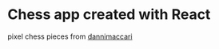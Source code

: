 # Chess app created with React

pixel chess pieces from <a href="https://dani-maccari.itch.io/pixel-chess" target="_blank">dannimaccari</a>
